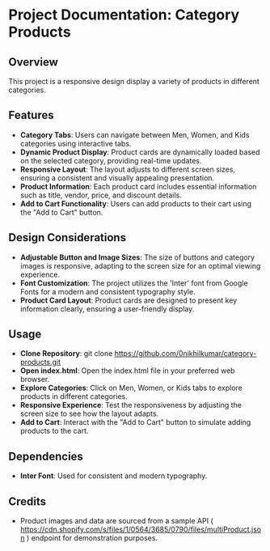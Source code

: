 # Project Documentation: Category Products


## Overview 

This project is a responsive design display a variety of products in different categories.

## Features

* __Category Tabs__: Users can navigate between Men, Women, and Kids categories using interactive tabs. 
* __Dynamic Product Display__: Product cards are dynamically loaded based on the selected category, providing real-time updates. 
* __Responsive Layout__: The layout adjusts to different screen sizes, ensuring a consistent and visually appealing presentation. 
* __Product Information__: Each product card includes essential information such as title, vendor, price, and discount details. 
* __Add to Cart Functionality__: Users can add products to their cart using the "Add to Cart" button. 

## Design Considerations 

* __Adjustable Button and Image Sizes__: The size of buttons and category images is responsive, adapting to the screen size for an optimal viewing experience. 
* __Font Customization__: The project utilizes the 'Inter' font from Google Fonts for a modern and consistent typography style. 
* __Product Card Layout__: Product cards are designed to present key information clearly, ensuring a user-friendly display. 

## Usage

* __Clone Repository__:  git clone https://github.com/0nikhilkumar/category-products.git 
* __Open index.html__: Open the index.html file in your preferred web browser. 
* __Explore Categories__: Click on Men, Women, or Kids tabs to explore products in different categories. 
* __Responsive Experience__: Test the responsiveness by adjusting the screen size to see how the layout adapts. 
* __Add to Cart__: Interact with the "Add to Cart" button to simulate adding products to the cart. 

## Dependencies 

* __Inter Font__: Used for consistent and modern typography. 

## Credits 

* Product images and data are sourced from a sample API ( https://cdn.shopify.com/s/files/1/0564/3685/0790/files/multiProduct.json ) endpoint for demonstration purposes. 

